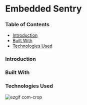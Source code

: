 # Embedded Sentry

### Table of Contents

- [Introduction](#introduction)
- [Built With](#built-with)
- [Technologies Used](#technologies-used)

### Introduction


<p align="center>
  <img src="https://github.com/wngkyle/embedded-sentry/assets/99611120/c6e68636-969e-444c-bf95-e83f734c7603" />
</p>


### Built With


### Technologies Used
![ezgif com-crop](https://github.com/wngkyle/embedded-sentry/assets/99611120/c6e68636-969e-444c-bf95-e83f734c7603)
